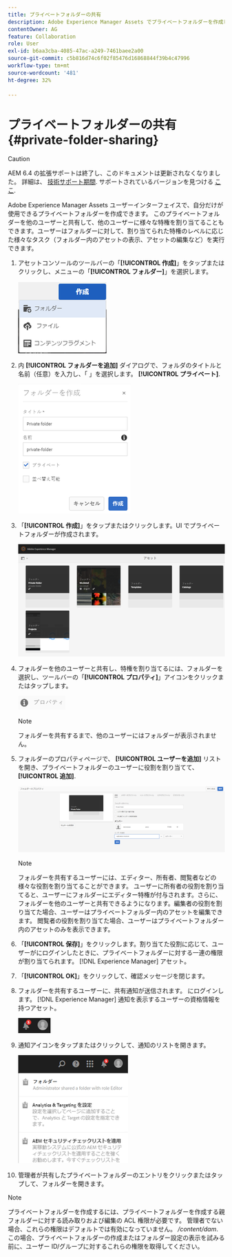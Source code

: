 ```yaml
---
title: プライベートフォルダーの共有
description: Adobe Experience Manager Assets でプライベートフォルダーを作成して、他のユーザーと共有し、様々な権限をユーザーに割り当てる方法について説明します。
contentOwner: AG
feature: Collaboration
role: User
exl-id: b6aa3cba-4085-47ac-a249-7461baee2a00
source-git-commit: c5b816d74c6f02f85476d16868844f39b4c47996
workflow-type: tm+mt
source-wordcount: '481'
ht-degree: 32%

---
```


# プライベートフォルダーの共有 {#private-folder-sharing}

>[!CAUTION]
>
>AEM 6.4 の拡張サポートは終了し、このドキュメントは更新されなくなりました。 詳細は、 [技術サポート期間](https://helpx.adobe.com/jp/support/programs/eol-matrix.html). サポートされているバージョンを見つける [ここ](https://experienceleague.adobe.com/docs/?lang=ja).

Adobe Experience Manager Assets ユーザーインターフェイスで、自分だけが使用できるプライベートフォルダーを作成できます。 このプライベートフォルダーを他のユーザーと共有して、他のユーザーに様々な特権を割り当てることもできます。ユーザーはフォルダーに対して、割り当てられた特権のレベルに応じた様々なタスク（フォルダー内のアセットの表示、アセットの編集など）を実行できます。

1. アセットコンソールのツールバーの「**[!UICONTROL 作成]**」をタップまたはクリックし、メニューの「**[!UICONTROL フォルダー]**」を選択します。

   ![chlimage_1-411](assets/chlimage_1-411.png)

1. 内 **[!UICONTROL フォルダーを追加]** ダイアログで、フォルダのタイトルと名前（任意）を入力し、「 」を選択します。 **[!UICONTROL プライベート]**.

   ![chlimage_1-412](assets/chlimage_1-412.png)

1. 「**[!UICONTROL 作成]**」をタップまたはクリックします。UI でプライベートフォルダーが作成されます。

   ![chlimage_1-413](assets/chlimage_1-413.png)

1. フォルダーを他のユーザーと共有し、特権を割り当てるには、フォルダーを選択し、ツールバーの「**[!UICONTROL プロパティ]**」アイコンをクリックまたはタップします。

   ![chlimage_1-414](assets/chlimage_1-414.png)

   >[!NOTE]
   >
   >フォルダーを共有するまで、他のユーザーにはフォルダーが表示されません。

1. フォルダーのプロパティページで、 **[!UICONTROL ユーザーを追加]** リストを開き、プライベートフォルダーのユーザーに役割を割り当てて、 **[!UICONTROL 追加]**.

   ![chlimage_1-415](assets/chlimage_1-415.png)

   >[!NOTE]
   >
   >フォルダーを共有するユーザーには、エディター、所有者、閲覧者などの様々な役割を割り当てることができます。 ユーザーに所有者の役割を割り当てると、ユーザーにフォルダーにエディター特権が付与されます。さらに、フォルダーを他のユーザーと共有できるようになります。編集者の役割を割り当てた場合、ユーザーはプライベートフォルダー内のアセットを編集できます。 閲覧者の役割を割り当てた場合、ユーザーはプライベートフォルダー内のアセットのみを表示できます。

1. 「**[!UICONTROL 保存]**」をクリックします。割り当てた役割に応じて、ユーザーがにログインしたときに、プライベートフォルダーに対する一連の権限が割り当てられます。 [!DNL Experience Manager] アセット。
1. 「**[!UICONTROL OK]**」をクリックして、確認メッセージを閉じます。
1. フォルダーを共有するユーザーに、共有通知が送信されます。 にログインします。 [!DNL Experience Manager] 通知を表示するユーザーの資格情報を持つアセット。

   ![chlimage_1-416](assets/chlimage_1-416.png)

1. 通知アイコンをタップまたはクリックして、通知のリストを開きます。

   ![chlimage_1-417](assets/chlimage_1-417.png)

1. 管理者が共有したプライベートフォルダーのエントリをクリックまたはタップして、フォルダーを開きます。

>[!NOTE]
>
>プライベートフォルダーを作成するには、プライベートフォルダーを作成する親フォルダーに対する読み取りおよび編集の ACL 権限が必要です。 管理者でない場合、これらの権限はデフォルトでは有効になっていません。 */content/dam*. この場合、プライベートフォルダーの作成またはフォルダー設定の表示を試みる前に、ユーザー ID/グループに対するこれらの権限を取得してください。

